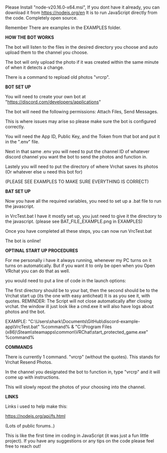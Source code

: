 Please Install "node-v20.16.0-x64.msi", If you dont have it already, you can download it from https://nodejs.org/en
It is to run JavaScript directly from the code.
Completely open source.

Remember There are examples in the EXAMPLES folder.

**HOW THE BOT WORKS**

The bot will listen to the files in the desired directory you choose and auto upload them to the channel you choose.

The bot will only upload the photo if it was created within the same minute of when it detects a change.

There is a command to repload old photos "vrcrp".

**BOT SET UP**

You will need to create your own bot at "https://discord.com/developers/applications"

The bot will need the following permissions: Attach Files, Send Messages.

This is where issues may arise so please make sure the bot is configured correctly.

You will need the App ID, Public Key, and the Token from that bot and put it in the ".env" file.

Next in that same .env you will need to put the channel ID of whatever discord channel you want the bot to send the photos and function in.

Lastely you will need to put the directory of where Vrchat saves its photos (Or whatever else u need this bot for)

(PLEASE SEE EXAMPLES TO MAKE SURE EVERYTHING IS CORRECT)

**BAT SET UP**

Now you have all the required variables, you need to set up a .bat file to run the javascript.

in VrcTest.bat I have it mostly set up, you just need to give it the directory to the javascript. (please see BAT_FILE_EXAMPLE.png in EXAMPLES)

Once you have completed all these steps, you can now run VrcTest.bat

The bot is online! 

**OPTINAL START UP PROCEDURES**

For me personally i have it always running, whenever my PC turns on it turns on automatically.
But if you want it to only be open when you Open VRchat you can do that as well.

you would need to put a line of code in the launch options:

The first directory should be to your bat, then the second should be to the Vrchat start up (its the one with easy anticheat)
It is as you see it, with quotes.
REMINDER: The Script will not close automatically after closing vrchat. the window ill just look like a cmd.exe it will also have logs about photos and the bot.

EXAMPLE:
"C:\Users\shark\Documents\GitHub\discord-example-app\VrcTest.bat" %command% & "C:\Program Files (x86)\Steam\steamapps\common\VRChat\start_protected_game.exe" %command% 

**COMMANDS**

There is currently 1 command. "vrcrp" (without the quotes). This stands for Vrchat Resend Photos.

In the channel you designated the bot to function in, type "vrcrp" and it will come up with instructions.

This will slowly repost the photos of your choosing into the channel. 


**LINKS**

Links i used to help make this:


https://nodejs.org/api/fs.html

(Lots of public forums..)

This is like the first time im coding in JavaScript (it was just a fun little project).
If you have any suggestions or any tips on the code please feel free to reach out!






